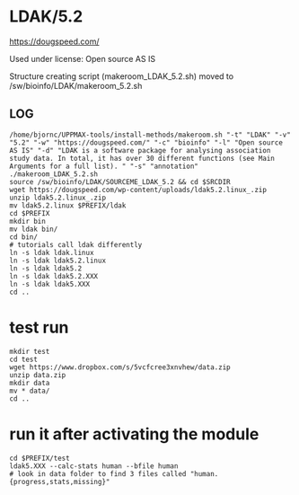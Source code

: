 LDAK/5.2
========================

<https://dougspeed.com/>

Used under license:
Open source AS IS


Structure creating script (makeroom_LDAK_5.2.sh) moved to /sw/bioinfo/LDAK/makeroom_5.2.sh

LOG
---

    /home/bjornc/UPPMAX-tools/install-methods/makeroom.sh "-t" "LDAK" "-v" "5.2" "-w" "https://dougspeed.com/" "-c" "bioinfo" "-l" "Open source AS IS" "-d" "LDAK is a software package for analysing association study data. In total, it has over 30 different functions (see Main Arguments for a full list). " "-s" "annotation"
    ./makeroom_LDAK_5.2.sh
    source /sw/bioinfo/LDAK/SOURCEME_LDAK_5.2 && cd $SRCDIR
    wget https://dougspeed.com/wp-content/uploads/ldak5.2.linux_.zip
    unzip ldak5.2.linux_.zip
    mv ldak5.2.linux $PREFIX/ldak
    cd $PREFIX
    mkdir bin
    mv ldak bin/
    cd bin/
    # tutorials call ldak differently
    ln -s ldak ldak.linux
    ln -s ldak ldak5.2.linux
    ln -s ldak ldak5.2
    ln -s ldak ldak5.2.XXX
    ln -s ldak ldak5.XXX
    cd ..
   # test run
    mkdir test
    cd test
    wget https://www.dropbox.com/s/5vcfcree3xnvhew/data.zip
    unzip data.zip
    mkdir data
    mv * data/
    cd ..
   # run it after activating the module  
    cd $PREFIX/test
    ldak5.XXX --calc-stats human --bfile human
    # look in data folder to find 3 files called "human.{progress,stats,missing}"
